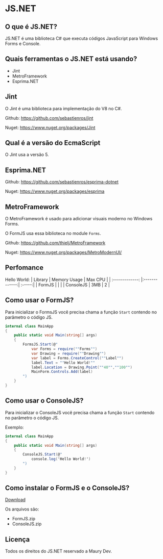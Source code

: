 # JS.NET

## O que é JS.NET?

JS.NET é uma biblioteca C# que executa códigos JavaScript para Windows Forms e Console.

## Quais ferramentas o JS.NET está usando?

- Jint
- MetroFramework
- Esprima.NET

## Jint

O Jint é uma biblioteca para implementação do V8 no C#.

Github: https://github.com/sebastienros/jint

Nuget: https://www.nuget.org/packages/Jint

## Qual é a versão do EcmaScript

O Jint usa a versão 5.

## Esprima.NET

Github: https://github.com/sebastienros/esprima-dotnet

Nuget: https://www.nuget.org/packages/esprima

## MetroFramework

O MetroFramework é usado para adicionar visuais moderno no Windows Forms.

O FormJS usa essa biblioteca no module `Forms`.

Github: https://github.com/thielj/MetroFramework

Nuget: https://www.nuget.org/packages/MetroModernUI/

## Perfomance

Hello World:
| Library | Memory Usage | Max CPU | 
| :-------------: |:-------------:| :-----:|
| FormJS |  |  |
| ConsoleJS | 3MB | 2 |

## Como usar o FormJS?

Para inicializar o FormsJS você precisa chama a função `Start` contendo no parâmetro o código JS.
```cs
internal class MainApp
{
    public static void Main(string[] args)
    {
        FormsJS.Start(@"
            var Forms = require(""Forms"")
            var Drawing = require(""Drawing"")
            var label = Forms.CreateControl(""Label"")
            label.Text = ""Hello World!""
            label.Location = Drawing.Point(""40"",""100"")
            MainForm.Controls.Add(label)
        ")
    }
}
```

## Como usar o ConsoleJS?
Para inicializar o ConsoleJS você precisa chama a função `Start` contendo no parâmetro o código JS.

Exemplo:
```cs
internal class MainApp
{
    public static void Main(string[] args)
    {
        ConsoleJS.Start(@"
            console.log('Hello World!')
        ")
    }
}
```

## Como instalar o FormJS e o ConsoleJS?


[Download](https://github.com/MauryDev/JS.NET/releases)

Os arquivos são:
- FormJS.zip
- ConsoleJS.zip

## Licença

Todos os direitos do JS.NET reservado a Maury Dev.